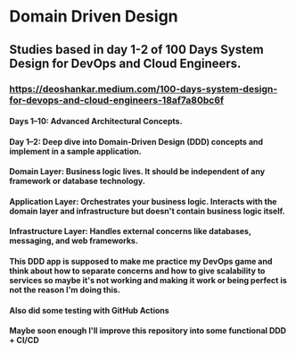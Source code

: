 # Domain Driven Design

## Studies based in day 1-2 of 100 Days System Design for DevOps and Cloud Engineers.

### https://deoshankar.medium.com/100-days-system-design-for-devops-and-cloud-engineers-18af7a80bc6f

#### Days 1–10: Advanced Architectural Concepts.
#### Day 1–2: Deep dive into Domain-Driven Design (DDD) concepts and implement in a sample application.

#### Domain Layer: Business logic lives. It should be independent of any framework or database technology.
#### Application Layer: Orchestrates your business logic. Interacts with the domain layer and infrastructure but doesn't contain business logic itself.
#### Infrastructure Layer: Handles external concerns like databases, messaging, and web frameworks.

#### This DDD app is supposed to make me practice my DevOps game and think about how to separate concerns and how to give scalability to services so maybe it's not working and making it work or being perfect is not the reason I'm doing this.

#### Also did some testing with GitHub Actions

#### Maybe soon enough I'll improve this repository into some functional DDD + CI/CD